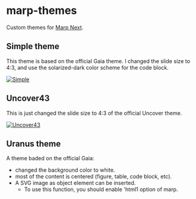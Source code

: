 # marp-themes

Custom themes for [Marp Next](https://github.com/marp-team/marp).

## Simple theme

This theme is based on the official Gaia theme. I changed the slide size to 4:3, 
and use the solarized-dark color scheme for the code block.

[![Simple](http://image.slidesharecdn.com/simple-190206070318/95/slide-1-1024.jpg)](https://www.slideshare.net/TatsuyaSakauchi/simple-marp-next-custom-theme)

## Uncover43

This is just changed the slide size to 4:3 of the official Uncover theme.

[![Uncover43](http://image.slidesharecdn.com/uncover43-190206071439/95/slide-1-1024.jpg)](https://www.slideshare.net/TatsuyaSakauchi/uncover43-marp-next-custom-theme)

## Uranus theme

A theme baded on the official Gaia:

- changed the background color to white.
- most of the content is centered (figure, table, code block, etc).
- A SVG image as object element can be inserted.
  - To use this function, you should enable 'html1 option of marp.
